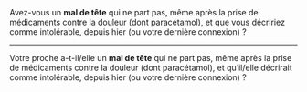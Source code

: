 <!---->Avez-vous un <b>mal de tête</b> qui ne part pas, même après la prise de médicaments contre la douleur (dont paracétamol), et que vous décririez comme intolérable, depuis hier (ou votre dernière connexion) ?

---

<!---->Votre proche a-t-il/elle un <b>mal de tête</b> qui ne part pas, même après la prise de médicaments contre la douleur (dont paracétamol), et qu’il/elle décrirait comme intolérable, depuis hier (ou votre dernière connexion) ?
